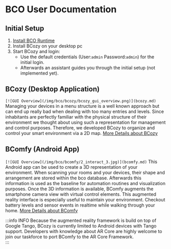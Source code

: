 ---
---
# BCO User Documentation

## Initial Setup

1. [Install BCO Runtime](installation.md)
2. Install BCozy on your desktop pc
3. Start BCozy and login:
   * Use the default credentials (User:```admin``` Password:```admin```) for the initial login.
   * Afterwards an assistant guides you through the initial setup (not implemented yet).

## BCozy (Desktop Application)
`[![GUI Overview](/img/bco/bcozy/bcozy_gui_overview.png)](bcozy.md)`
Managing your devices in a menu structure is a well known approach but can end up really bad when dealing with too many entries and levels.
Since inhabitants are perfectly familiar with the physical structure of their environment we thought about using such a representation for management and control purposes.
Therefore, we developed BCozy to organize and control your smart environment via a 2D map.
[More Details about BCozy](bcozy.md)

## BComfy (Android App)
`[![GUI Overview](/img/bco/bcomfy/2_interact_3.jpg)](bcomfy.md)`
This Android app can be used to create a 3D representation of your environment.
When scanning your rooms and your devices, their shape and arrangement are stored within the bco database.
Afterwards this information is used as the baseline for automation routines and visualization purposes.
Once the 3D information is available, BComfy augments the smartphone camera view with virtual control elements.
This augmented reality interface is especially useful to maintain your environment.
Checkout battery levels and sensor events in realtime while walking through your home.
[More Details about BComfy](bcomfy.md)

:::info INFO
Because the augmented reality framework is build on top of Google Tango, BCozy is currently limited to Android devices with Tango support. Developers with knowledge about AR Core are highly welcome to join our taskforce to port BComfy to the AR Core Framework.  
:::
